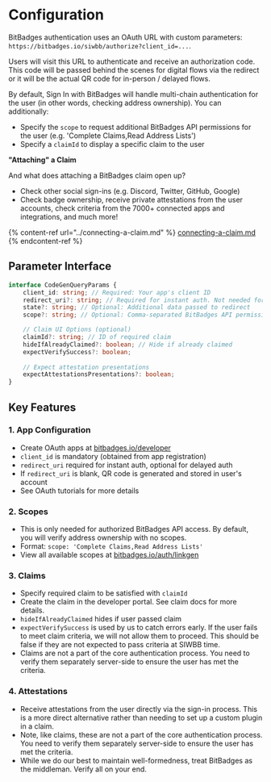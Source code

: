 # Configuration

BitBadges authentication uses an OAuth URL with custom parameters: `https://bitbadges.io/siwbb/authorize?client_id=...`.

Users will visit this URL to authenticate and receive an authorization code. This code will be passed behind the scenes for digital flows via the redirect or it will be the actual QR code for in-person / delayed flows.

By default, Sign In with BitBadges will handle multi-chain authentication for the user (in other words, checking address ownership). You can additionally:

* Specify the `scope` to request additional BitBadges API permissions for the user (e.g. 'Complete Claims,Read Address Lists')
* Specify a `claimId` to display a specific claim to the user

**"Attaching" a Claim**

And what does attaching a BitBadges claim open up?

* Check other social sign-ins (e.g. Discord, Twitter, GitHub, Google)
* Check badge ownership, receive private attestations from the user accounts, check criteria from the 7000+ connected apps and integrations, and much more!

{% content-ref url="../connecting-a-claim.md" %}
[connecting-a-claim.md](../connecting-a-claim.md)
{% endcontent-ref %}

## Parameter Interface

```typescript
interface CodeGenQueryParams {
    client_id: string; // Required: Your app's client ID
    redirect_uri?: string; // Required for instant auth. Not needed for QR code auth.
    state?: string; // Optional: Additional data passed to redirect
    scope?: string; // Optional: Comma-separated BitBadges API permission scopes (e.g. 'Complete Claims,Read Address Lists')

    // Claim UI Options (optional)
    claimId?: string; // ID of required claim
    hideIfAlreadyClaimed?: boolean; // Hide if already claimed
    expectVerifySuccess?: boolean;
    
    // Expect attestation presentations
    expectAttestationsPresentations?: boolean;
}
```

## Key Features

### 1. App Configuration

* Create OAuth apps at [bitbadges.io/developer](https://bitbadges.io/developer)
* `client_id` is mandatory (obtained from app registration)
* `redirect_uri` required for instant auth, optional for delayed auth
* If `redirect_uri` is blank, QR code is generated and stored in user's account
* See OAuth tutorials for more details

### 2. Scopes

* This is only needed for authorized BitBadges API access. By default, you will verify address ownership with no scopes.
* Format: `scope: 'Complete Claims,Read Address Lists'`
* View all available scopes at [bitbadges.io/auth/linkgen](https://bitbadges.io/auth/linkgen)

### 3. Claims

* Specify required claim to be satisfied with `claimId`
* Create the claim in the developer portal. See claim docs for more details.
* `hideIfAlreadyClaimed` hides if user passed claim
* `expectVerifySuccess` is used by us to catch errors early. If the user fails to meet claim criteria, we will not allow them to proceed. This should be false if they are not expected to pass criteria at SIWBB time.
* Claims are not a part of the core authentication process. You need to verify them separately server-side to ensure the user has met the criteria.

### 4. Attestations

* Receive attestations from the user directly via the sign-in process. This is a more direct alternative rather than needing to set up a custom plugin in a claim.
* Note, like claims, these are not a part of the core authentication process. You need to verify them separately server-side to ensure the user has met the criteria.&#x20;
* While we do our best to maintain well-formedness, treat BitBadges as the middleman. Verify all on your end.
